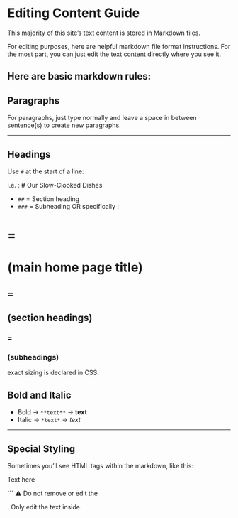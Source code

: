 # Editing Content Guide

This majority of this site’s text content is stored in Markdown files.

For editing purposes, here are helpful markdown file format instructions. For the most part, you can just edit the text content directly where you see it.

## Here are basic markdown rules:

## Paragraphs

For paragraphs, just type normally and leave a space in between sentence(s) to create new paragraphs.

---

## Headings

Use `#` at the start of a line:

i.e. : # Our Slow-Clooked Dishes

- `##` = Section heading
- `###` = Subheading
  OR specifically :

# = <h1> (main home page title)

## = <h2> (section headings)

### = <h3> (subheadings)

exact sizing is declared in CSS.

## Bold and Italic

- Bold → `**text**` → **text**
- Italic → `*text*` → _text_

---

## Special Styling

Sometimes you’ll see HTML tags within the markdown, like this:

<p class="content-centered">Text here</p> ```
⚠️ Do not remove or edit the <p class="...">. Only edit the text inside.
